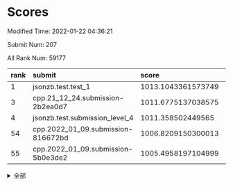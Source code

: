 # Scores

Modified Time: 2022-01-22 04:36:21

Submit Num: 207

All Rank Num: 59177

| rank |               submit               |       score        |       sigma        | pk_num |
| :--- | :--------------------------------- | :----------------- | :----------------- | :----- |
| 1    | jsonzb.test.test_1                 | 1013.1043361573749 | 0.8051383873020324 | 1140   |
| 3    | cpp.21_12_24.submission-2b2ea0d7   | 1011.6775137038575 | 0.768440620542318  | 1148   |
| 4    | jsonzb.test.submission_level_4     | 1011.358502449565  | 0.7750238862629076 | 1135   |
| 54   | cpp.2022_01_09.submission-816672bd | 1006.8209150300013 | 0.725980142077519  | 1145   |
| 55   | cpp.2022_01_09.submission-5b0e3de2 | 1005.4958197104999 | 0.718143474280052  | 1145   |


<details>
<summary>全部</summary>

| rank |                 submit                 |       score        |       sigma        | pk_num |
| :--- | :------------------------------------- | :----------------- | :----------------- | :----- |
| 1    | jsonzb.test.test_1                     | 1013.1043361573749 | 0.8051383873020324 | 1140   |
| 2    | gobigger.level_3.submission_level_3_15 | 1011.9077740192181 | 0.767905192768689  | 1146   |
| 3    | cpp.21_12_24.submission-2b2ea0d7       | 1011.6775137038575 | 0.768440620542318  | 1148   |
| 4    | jsonzb.test.submission_level_4         | 1011.358502449565  | 0.7750238862629076 | 1135   |
| 5    | gobigger.level_3.submission_level_3_8  | 1011.0831264113775 | 0.7504627728112783 | 1139   |
| 6    | gobigger.level_3.submission_level_3_3  | 1010.9625320443595 | 0.7557879431935465 | 1147   |
| 7    | gobigger.level_3.submission_level_3_41 | 1010.9459989332116 | 0.7491753960907992 | 1146   |
| 8    | gobigger.level_3.submission_level_3_32 | 1010.7722654318195 | 0.740209395683067  | 1143   |
| 9    | gobigger.level_3.submission_level_3_21 | 1010.6501964908401 | 0.7475860008893654 | 1144   |
| 10   | gobigger.level_3.submission_level_3_1  | 1010.6488200722474 | 0.7695426513667541 | 1142   |
| 11   | gobigger.level_3.submission_level_3_27 | 1010.4442845178583 | 0.773766437330253  | 1147   |
| 12   | gobigger.level_3.submission_level_3_19 | 1010.408124346474  | 0.7476041815925782 | 1148   |
| 13   | gobigger.level_3.submission_level_3_29 | 1010.3736717810693 | 0.759867708335134  | 1140   |
| 14   | gobigger.level_3.submission_level_3_11 | 1010.2887329470399 | 0.7737529430742622 | 1143   |
| 15   | gobigger.level_3.submission_level_3_34 | 1010.2335595077823 | 0.764098022773412  | 1145   |
| 16   | gobigger.level_3.submission_level_3_26 | 1010.2271288986619 | 0.7703337272361446 | 1144   |
| 17   | gobigger.level_3.submission_level_3_9  | 1010.2162217194353 | 0.7852815290286628 | 1147   |
| 18   | gobigger.level_3.submission_level_3_38 | 1010.1053477379086 | 0.7612083350431939 | 1142   |
| 19   | gobigger.level_3.submission_level_3_37 | 1010.097665149975  | 0.7419896983096169 | 1143   |
| 20   | gobigger.level_3.submission_level_3_42 | 1010.057797240041  | 0.7812510267020111 | 1141   |
| 21   | gobigger.level_3.submission_level_3_30 | 1009.9782604750867 | 0.7605442611021617 | 1144   |
| 22   | gobigger.level_3.submission_level_3_22 | 1009.8710565137169 | 0.7543099821988354 | 1144   |
| 23   | gobigger.level_3.submission_level_3_49 | 1009.8672878509362 | 0.7434736235143417 | 1139   |
| 24   | gobigger.level_3.submission_level_3_35 | 1009.8543503916767 | 0.7570898368960745 | 1144   |
| 25   | gobigger.level_3.submission_level_3_10 | 1009.8392218498242 | 0.7513212934244833 | 1146   |
| 26   | gobigger.level_3.submission_level_3_31 | 1009.8265258646505 | 0.739871833953777  | 1142   |
| 27   | gobigger.level_3.submission_level_3_23 | 1009.720224542512  | 0.7443541235760681 | 1145   |
| 28   | gobigger.level_3.submission_level_3_13 | 1009.669920050504  | 0.769753213142014  | 1141   |
| 29   | gobigger.level_3.submission_level_3_18 | 1009.5446126657293 | 0.7647706926127475 | 1143   |
| 30   | gobigger.level_3.submission_level_3_25 | 1009.5418190470277 | 0.781392332229796  | 1147   |
| 31   | gobigger.level_3.submission_level_3_45 | 1009.5366237476959 | 0.7597346909645462 | 1142   |
| 32   | gobigger.level_3.submission_level_3_16 | 1009.4749253967766 | 0.7491371396324417 | 1148   |
| 33   | gobigger.level_3.submission_level_3_43 | 1009.462507883637  | 0.7336732520245706 | 1146   |
| 34   | gobigger.level_3.submission_level_3_40 | 1009.3652569488073 | 0.7548633384093323 | 1148   |
| 35   | gobigger.level_3.submission_level_3_2  | 1009.354918655707  | 0.7738981571003186 | 1141   |
| 36   | gobigger.level_3.submission_level_3_47 | 1009.2697220578899 | 0.7678099258614554 | 1145   |
| 37   | gobigger.level_3.submission_level_3_46 | 1009.2679760414858 | 0.7449687391708649 | 1149   |
| 38   | gobigger.level_3.submission_level_3_48 | 1009.261078226842  | 0.7502192151861774 | 1146   |
| 39   | gobigger.level_3.submission_level_3_5  | 1009.1999409724709 | 0.7466614279252991 | 1149   |
| 40   | gobigger.level_3.submission_level_3_24 | 1009.1915480974758 | 0.7586654010724385 | 1143   |
| 41   | gobigger.level_3.submission_level_3_4  | 1009.1880791220243 | 0.7851424365941939 | 1145   |
| 42   | gobigger.level_3.submission_level_3_0  | 1009.1840704244898 | 0.7656676531816474 | 1141   |
| 43   | gobigger.level_3.submission_level_3_6  | 1009.1507723878133 | 0.7666162548311283 | 1140   |
| 44   | gobigger.level_3.submission_level_3_33 | 1009.1474037838755 | 0.7519255437984896 | 1137   |
| 45   | gobigger.level_3.submission_level_3_17 | 1009.1175154841733 | 0.7381496343094978 | 1142   |
| 46   | gobigger.level_3.submission_level_3_14 | 1008.9910892483036 | 0.7566409082409145 | 1146   |
| 47   | gobigger.level_3.submission_level_3_39 | 1008.9306277943156 | 0.7499819074721867 | 1144   |
| 48   | gobigger.level_3.submission_level_3_28 | 1008.6704197990558 | 0.7512676672150634 | 1145   |
| 49   | gobigger.level_3.submission_level_3_44 | 1008.6223308878524 | 0.7452812681753459 | 1146   |
| 50   | gobigger.level_3.submission_level_3_12 | 1008.3230538172096 | 0.7433170463687173 | 1139   |
| 51   | gobigger.level_3.submission_level_3_7  | 1007.9164299441593 | 0.7476508344645628 | 1144   |
| 52   | gobigger.level_3.submission_level_3_20 | 1007.8763026952724 | 0.7204385413626151 | 1143   |
| 53   | gobigger.level_3.submission_level_3_36 | 1007.4258465157252 | 0.739482385584309  | 1145   |
| 54   | cpp.2022_01_09.submission-816672bd     | 1006.8209150300013 | 0.725980142077519  | 1145   |
| 55   | cpp.2022_01_09.submission-5b0e3de2     | 1005.4958197104999 | 0.718143474280052  | 1145   |
| 56   | gobigger.level_1.submission_level_1_41 | 1005.3397519693975 | 0.7149981724905793 | 1144   |
| 57   | gobigger.level_1.submission_level_1_39 | 1005.2728256774686 | 0.7123995018648679 | 1136   |
| 58   | gobigger.level_1.submission_level_1_11 | 1005.1918815047331 | 0.7202569323518458 | 1147   |
| 59   | gobigger.level_1.submission_level_1_26 | 1004.7641185993486 | 0.7226221598866185 | 1146   |
| 60   | gobigger.level_1.submission_level_1_17 | 1004.5177837129654 | 0.7181051158481115 | 1150   |
| 61   | gobigger.level_1.submission_level_1_4  | 1004.3066641721881 | 0.7078209004173953 | 1149   |
| 62   | gobigger.level_1.submission_level_1_13 | 1004.2007097316118 | 0.7167547852509875 | 1146   |
| 63   | gobigger.level_1.submission_level_1_47 | 1004.0681782489339 | 0.7250874598033656 | 1141   |
| 64   | gobigger.level_1.submission_level_1_20 | 1004.0508336896102 | 0.7240005599215396 | 1141   |
| 65   | gobigger.level_1.submission_level_1_49 | 1003.9938850973946 | 0.7191040466912385 | 1142   |
| 66   | gobigger.level_1.submission_level_1_1  | 1003.9351720307776 | 0.7060039247633055 | 1144   |
| 67   | gobigger.level_1.submission_level_1_24 | 1003.9132020413341 | 0.7256717770641163 | 1140   |
| 68   | gobigger.level_1.submission_level_1_42 | 1003.8757856097848 | 0.7096451812024841 | 1139   |
| 69   | gobigger.level_1.submission_level_1_37 | 1003.762989121176  | 0.706995789627408  | 1148   |
| 70   | gobigger.level_1.submission_level_1_28 | 1003.7491648685517 | 0.7131673380868006 | 1142   |
| 71   | gobigger.level_1.submission_level_1_15 | 1003.6881675964967 | 0.7245530988989818 | 1142   |
| 72   | gobigger.level_1.submission_level_1_18 | 1003.6739319412463 | 0.7122782904162822 | 1147   |
| 73   | gobigger.level_1.submission_level_1_14 | 1003.6613051573952 | 0.7153503094712476 | 1139   |
| 74   | gobigger.level_1.submission_level_1_27 | 1003.5879350083667 | 0.7114558163956917 | 1145   |
| 75   | gobigger.level_1.submission_level_1_30 | 1003.4979620390792 | 0.7139697169145676 | 1147   |
| 76   | gobigger.level_1.submission_level_1_0  | 1003.4767891560402 | 0.7179245643968863 | 1143   |
| 77   | gobigger.level_1.submission_level_1_46 | 1003.4540552449095 | 0.7080854570310018 | 1142   |
| 78   | gobigger.level_1.submission_level_1_12 | 1003.4537475057115 | 0.7185592242369588 | 1143   |
| 79   | gobigger.level_1.submission_level_1_2  | 1003.4023074959421 | 0.7147178480320379 | 1142   |
| 80   | gobigger.level_1.submission_level_1_45 | 1003.3964589219127 | 0.7156484848455571 | 1143   |
| 81   | gobigger.level_1.submission_level_1_8  | 1003.3270775650553 | 0.7142541926606161 | 1145   |
| 82   | gobigger.level_1.submission_level_1_7  | 1003.312414247695  | 0.7213599551388835 | 1144   |
| 83   | gobigger.level_1.submission_level_1_34 | 1003.1482731554506 | 0.7184766859828371 | 1148   |
| 84   | gobigger.level_1.submission_level_1_33 | 1003.1473909514806 | 0.7144386538880558 | 1149   |
| 85   | gobigger.level_1.submission_level_1_29 | 1003.137358053088  | 0.722538611929557  | 1151   |
| 86   | gobigger.level_1.submission_level_1_23 | 1003.1352392394733 | 0.7198270261592052 | 1144   |
| 87   | gobigger.level_1.submission_level_1_43 | 1003.1294482450265 | 0.7087978789005213 | 1142   |
| 88   | gobigger.level_1.submission_level_1_3  | 1003.0437510855495 | 0.7187732670432755 | 1141   |
| 89   | gobigger.level_1.submission_level_1_16 | 1003.0118355560998 | 0.7019771828600199 | 1145   |
| 90   | gobigger.level_1.submission_level_1_9  | 1002.9621919449345 | 0.7047950041659852 | 1145   |
| 91   | gobigger.level_1.submission_level_1_31 | 1002.8281605804191 | 0.7253855629712119 | 1144   |
| 92   | gobigger.level_1.submission_level_1_6  | 1002.8239078247934 | 0.7034670382029208 | 1147   |
| 93   | gobigger.level_1.submission_level_1_32 | 1002.7834080742375 | 0.7186833684283349 | 1149   |
| 94   | gobigger.level_1.submission_level_1_10 | 1002.7805426836306 | 0.7124002532486409 | 1142   |
| 95   | gobigger.level_1.submission_level_1_19 | 1002.6810217814314 | 0.7212377441560353 | 1146   |
| 96   | gobigger.level_1.submission_level_1_22 | 1002.6169655696233 | 0.7271790563793683 | 1145   |
| 97   | gobigger.level_1.submission_level_1_35 | 1002.5869603442324 | 0.7158441370283155 | 1155   |
| 98   | gobigger.level_1.submission_level_1_48 | 1002.4405114095521 | 0.7155856509427888 | 1137   |
| 99   | gobigger.level_1.submission_level_1_36 | 1002.3923487335052 | 0.7215171674874    | 1137   |
| 100  | gobigger.level_1.submission_level_1_25 | 1002.2695624443407 | 0.7114757639569167 | 1142   |
| 101  | gobigger.level_1.submission_level_1_38 | 1002.2595953199666 | 0.7116417418589482 | 1146   |
| 102  | gobigger.level_1.submission_level_1_5  | 1002.1879286888292 | 0.7124778324743796 | 1145   |
| 103  | gobigger.level_1.submission_level_1_21 | 1002.1812954901892 | 0.7101848103227042 | 1146   |
| 104  | gobigger.level_1.submission_level_1_40 | 1001.7221348766562 | 0.7055345643178489 | 1141   |
| 105  | gobigger.level_1.submission_level_1_44 | 1001.6816106514574 | 0.7083932132592718 | 1144   |
| 106  | gobigger.random.submission_random_2    | 998.2365092859808  | 0.7087227331147425 | 1143   |
| 107  | gobigger.random.submission_random_14   | 997.3876885104612  | 0.709185395632081  | 1145   |
| 108  | gobigger.random.submission_random_21   | 997.1698962626015  | 0.7032493682766083 | 1143   |
| 109  | gobigger.random.submission_random_19   | 997.0662253773736  | 0.7195813689562565 | 1142   |
| 110  | gobigger.random.submission_random_40   | 996.958138846319   | 0.7256171952366062 | 1140   |
| 111  | gobigger.random.submission_random_31   | 996.9436722327428  | 0.7067802899473346 | 1143   |
| 112  | gobigger.random.submission_random_20   | 996.52496935553    | 0.7148621639786884 | 1139   |
| 113  | gobigger.random.submission_random_8    | 996.5025582990892  | 0.7047237736769382 | 1146   |
| 114  | gobigger.random.submission_random_1    | 996.3966574744095  | 0.7027323379644631 | 1141   |
| 115  | gobigger.random.submission_random_24   | 996.315765405407   | 0.6998267636970305 | 1141   |
| 116  | gobigger.random.submission_random_32   | 996.29282125915    | 0.7126899789608402 | 1141   |
| 117  | gobigger.random.submission_random_25   | 996.243575873685   | 0.6913829107173668 | 1140   |
| 118  | gobigger.random.submission_random_26   | 996.2117047487275  | 0.7003728290301997 | 1143   |
| 119  | gobigger.random.submission_random_18   | 996.1798673206367  | 0.7004768929467878 | 1141   |
| 120  | gobigger.random.submission_random_22   | 996.1217114830948  | 0.7101327818356283 | 1143   |
| 121  | gobigger.random.submission_random_9    | 996.0678207475113  | 0.711582249911719  | 1141   |
| 122  | gobigger.random.submission_random_16   | 996.0623453486525  | 0.7170634337472763 | 1147   |
| 123  | gobigger.random.submission_random_13   | 996.005556531823   | 0.7114832991230456 | 1142   |
| 124  | gobigger.random.submission_random_23   | 995.959431642083   | 0.7116632272535801 | 1147   |
| 125  | gobigger.random.submission_random_3    | 995.9247225154925  | 0.7068370203742573 | 1139   |
| 126  | gobigger.random.submission_random_12   | 995.9008081680014  | 0.7055417228074082 | 1137   |
| 127  | gobigger.random.submission_random_46   | 995.7894953677392  | 0.7117291899347229 | 1145   |
| 128  | gobigger.random.submission_random_38   | 995.7251458652614  | 0.6976028540443443 | 1144   |
| 129  | gobigger.random.submission_random_43   | 995.7167301930189  | 0.717801485969736  | 1141   |
| 130  | gobigger.random.submission_random_41   | 995.6863648797753  | 0.705248316639748  | 1145   |
| 131  | gobigger.random.submission_random_29   | 995.6510447199532  | 0.7096536094530367 | 1143   |
| 132  | gobigger.random.submission_random_5    | 995.5425266602467  | 0.7181116421250548 | 1144   |
| 133  | gobigger.random.submission_random_30   | 995.5304015898759  | 0.7222518974945153 | 1145   |
| 134  | gobigger.random.submission_random_6    | 995.5032151100556  | 0.7156230126934088 | 1147   |
| 135  | gobigger.random.submission_random_33   | 995.4782822144153  | 0.7232234810618716 | 1144   |
| 136  | gobigger.random.submission_random_27   | 995.4591731032116  | 0.7090842575727043 | 1142   |
| 137  | gobigger.random.submission_random_49   | 995.4418867450468  | 0.7071947005027709 | 1142   |
| 138  | gobigger.random.submission_random_28   | 995.4362880625766  | 0.7144676037375718 | 1142   |
| 139  | gobigger.random.submission_random_34   | 995.3580170396519  | 0.7214603934669409 | 1146   |
| 140  | gobigger.random.submission_random_44   | 995.317104141796   | 0.7217955312734403 | 1142   |
| 141  | gobigger.random.submission_random_0    | 995.282259555389   | 0.7292658699325095 | 1143   |
| 142  | gobigger.random.submission_random_17   | 995.2644479109407  | 0.714970849837531  | 1140   |
| 143  | gobigger.random.submission_random_7    | 995.1953541039786  | 0.7109167033362505 | 1142   |
| 144  | gobigger.random.submission_random_45   | 995.151387143428   | 0.7148528559436241 | 1148   |
| 145  | gobigger.random.submission_random_35   | 995.1073460508014  | 0.7169455537951551 | 1150   |
| 146  | gobigger.random.submission_random_11   | 995.0848337274698  | 0.7171385630355978 | 1140   |
| 147  | gobigger.random.submission_random_48   | 995.0509123828558  | 0.7333685778702063 | 1141   |
| 148  | gobigger.random.submission_random_15   | 995.0440166838158  | 0.7130369003722673 | 1148   |
| 149  | gobigger.random.submission_random_36   | 995.0114846352426  | 0.7125987393987566 | 1141   |
| 150  | gobigger.random.submission_random_4    | 994.7997824018641  | 0.72115082776519   | 1139   |
| 151  | gobigger.random.submission_random_39   | 994.7991676163416  | 0.7090788434317505 | 1141   |
| 152  | gobigger.random.submission_random_47   | 994.7891629383624  | 0.7286207324236114 | 1140   |
| 153  | gobigger.random.submission_random_42   | 994.7291789022371  | 0.7164182267751118 | 1139   |
| 154  | gobigger.random.submission_random_37   | 994.7001748273809  | 0.7180651985644624 | 1143   |
| 155  | gobigger.random.submission_random_10   | 994.1603727713347  | 0.7287295721347598 | 1145   |
| 156  | gobigger.level_2.submission_level_2_49 | 994.1176053003808  | 0.7338531313518465 | 1138   |
| 157  | gobigger.level_2.submission_level_2_29 | 993.6078466027446  | 0.7395527416514355 | 1143   |
| 158  | gobigger.level_2.submission_level_2_11 | 993.5820390701516  | 0.7316234250545892 | 1144   |
| 159  | gobigger.level_2.submission_level_2_30 | 993.5616362568944  | 0.7178284948198377 | 1139   |
| 160  | gobigger.level_2.submission_level_2_33 | 993.4052615472367  | 0.7324773776525398 | 1147   |
| 161  | gobigger.level_2.submission_level_2_24 | 993.2210605375147  | 0.7336865510637864 | 1143   |
| 162  | gobigger.level_2.submission_level_2_5  | 993.2110699684514  | 0.7420214162051534 | 1146   |
| 163  | gobigger.level_2.submission_level_2_6  | 993.2033794321158  | 0.7275608009447156 | 1152   |
| 164  | gobigger.level_2.submission_level_2_9  | 993.1254237741784  | 0.7399713714129449 | 1140   |
| 165  | gobigger.level_2.submission_level_2_44 | 993.0422477246283  | 0.7602683875057142 | 1141   |
| 166  | gobigger.level_2.submission_level_2_35 | 992.944559542408   | 0.7273254284839633 | 1141   |
| 167  | gobigger.level_2.submission_level_2_26 | 992.8897967634977  | 0.7325094929154152 | 1145   |
| 168  | gobigger.level_2.submission_level_2_22 | 992.7717111519339  | 0.7672482036493105 | 1145   |
| 169  | gobigger.level_2.submission_level_2_1  | 992.681677208847   | 0.7418341841094258 | 1138   |
| 170  | gobigger.level_2.submission_level_2_38 | 992.6515795649134  | 0.7462391230130274 | 1141   |
| 171  | gobigger.level_2.submission_level_2_43 | 992.638699075577   | 0.7411345965421468 | 1145   |
| 172  | gobigger.level_2.submission_level_2_12 | 992.6103420696094  | 0.7343755883485202 | 1144   |
| 173  | gobigger.level_2.submission_level_2_36 | 992.551871727069   | 0.7237485906482077 | 1143   |
| 174  | gobigger.level_2.submission_level_2_40 | 992.4717354268257  | 0.7440708844562754 | 1136   |
| 175  | gobigger.level_2.submission_level_2_42 | 992.4658898710734  | 0.7460478495646982 | 1145   |
| 176  | gobigger.level_2.submission_level_2_4  | 992.4339474122365  | 0.7342925853965    | 1140   |
| 177  | gobigger.level_2.submission_level_2_32 | 992.4001513179496  | 0.7557154008596351 | 1140   |
| 178  | gobigger.level_2.submission_level_2_41 | 992.3730533453205  | 0.7571238100013681 | 1145   |
| 179  | gobigger.level_2.submission_level_2_21 | 992.3709061904308  | 0.7422781329082581 | 1144   |
| 180  | gobigger.level_2.submission_level_2_46 | 992.3376201490812  | 0.7295638143581074 | 1139   |
| 181  | gobigger.level_2.submission_level_2_7  | 992.3239056302369  | 0.7639308916160301 | 1145   |
| 182  | gobigger.level_2.submission_level_2_8  | 992.3068356440135  | 0.7394543986849991 | 1143   |
| 183  | gobigger.level_2.submission_level_2_48 | 992.3050696962387  | 0.7503303282845873 | 1141   |
| 184  | gobigger.level_2.submission_level_2_47 | 992.2657543654133  | 0.7428441757565131 | 1144   |
| 185  | gobigger.level_2.submission_level_2_34 | 992.2485502239265  | 0.7439515796913616 | 1145   |
| 186  | gobigger.level_2.submission_level_2_39 | 992.1242329509282  | 0.7533571132816596 | 1141   |
| 187  | gobigger.level_2.submission_level_2_2  | 992.117297866614   | 0.7429757217326247 | 1141   |
| 188  | gobigger.level_2.submission_level_2_23 | 992.1054988633523  | 0.7537637001105687 | 1141   |
| 189  | gobigger.level_2.submission_level_2_20 | 991.9297164763196  | 0.736280031687214  | 1146   |
| 190  | gobigger.level_2.submission_level_2_31 | 991.5146169254047  | 0.7657294535220938 | 1142   |
| 191  | gobigger.level_2.submission_level_2_15 | 991.5104373609641  | 0.7394837226444153 | 1142   |
| 192  | gobigger.level_2.submission_level_2_3  | 991.4892320797944  | 0.7591308693458576 | 1145   |
| 193  | gobigger.level_2.submission_level_2_17 | 991.4259442142275  | 0.7546054689722516 | 1142   |
| 194  | gobigger.level_2.submission_level_2_18 | 991.3992487053482  | 0.7567518542539301 | 1145   |
| 195  | gobigger.level_2.submission_level_2_10 | 991.3086777008303  | 0.7443798891625389 | 1151   |
| 196  | gobigger.level_2.submission_level_2_45 | 991.1619472271548  | 0.7738467801100807 | 1152   |
| 197  | gobigger.level_2.submission_level_2_0  | 991.1113921620231  | 0.7490926652719117 | 1146   |
| 198  | gobigger.level_2.submission_level_2_37 | 991.090233030541   | 0.7704749528380266 | 1144   |
| 199  | gobigger.level_2.submission_level_2_14 | 991.0529438869881  | 0.759008585275514  | 1140   |
| 200  | gobigger.level_2.submission_level_2_13 | 991.0523551921183  | 0.7697631647048819 | 1147   |
| 201  | gobigger.level_2.submission_level_2_25 | 991.034815412552   | 0.7481226889383306 | 1144   |
| 202  | gobigger.level_2.submission_level_2_16 | 990.9831313889954  | 0.7634036332778248 | 1143   |
| 203  | gobigger.level_2.submission_level_2_19 | 990.9246599653186  | 0.7598501050547568 | 1142   |
| 204  | gobigger.level_2.submission_level_2_27 | 990.6620093459728  | 0.7484464354552036 | 1145   |
| 205  | gobigger.level_2.submission_level_2_28 | 990.3360443503741  | 0.745114773783716  | 1144   |
| 206  | gobigger.none.submission_none_0        | 976.9837932464364  | 1.3663952883601824 | 1146   |
| 207  | gobigger.none.submission_none_1        | 975.835791289584   | 1.4847777280221384 | 1147   |

</details>